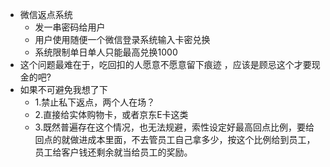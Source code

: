 - 微信返点系统
	- 发一串密码给用户
	- 用户使用随便一个微信登录系统输入卡密兑换
	- 系统限制单日单人只能最高兑换1000
- 这个问题最难在于，吃回扣的人愿意不愿意留下痕迹 ，应该是顾忌这个才要现金的吧?
- 如果不可避免我想了下
	- 1.禁止私下返点，两个人在场？
	- 2.直接给实体购物卡，或者京东E卡这类
	- 3.既然普遍存在这个情况，也无法规避，索性设定好最高回点比例，要给回点的就做进成本里面，不去管员工自己拿多少，按这个比例给到员工，员工给客户钱还剩余就当给员工的奖励。